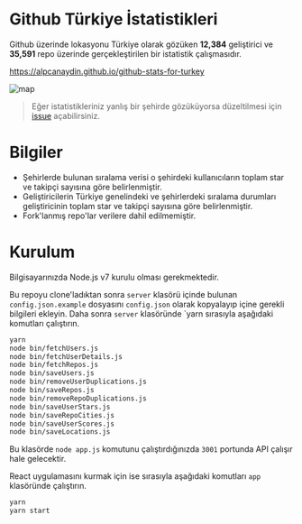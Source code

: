 # Github Türkiye İstatistikleri

Github üzerinde lokasyonu Türkiye olarak gözüken **12,384** geliştirici ve **35,591** repo üzerinde gerçekleştirilen bir istatistik çalışmasıdır.

https://alpcanaydin.github.io/github-stats-for-turkey

![map](https://cloud.githubusercontent.com/assets/1801024/24866687/9951125c-1e13-11e7-996c-92addcddd8a2.jpg)

> Eğer istatistikleriniz yanlış bir şehirde gözüküyorsa düzeltilmesi için [issue](https://github.com/alpcanaydin/github-stats-for-turkey/issues/new) açabilirsiniz.

# Bilgiler

* Şehirlerde bulunan sıralama verisi o şehirdeki kullanıcıların toplam star ve takipçi sayısına göre belirlenmiştir.
* Geliştiricilerin Türkiye genelindeki ve şehirlerdeki sıralama durumları geliştiricinin toplam star ve takipçi sayısına göre belirlenmiştir.
* Fork'lanmış repo'lar verilere dahil edilmemiştir.

# Kurulum

Bilgisayarınızda Node.js v7 kurulu olması gerekmektedir.

Bu repoyu clone'ladıktan sonra `server` klasörü içinde bulunan `config.json.example` dosyasını `config.json` olarak kopyalayıp içine gerekli bilgileri ekleyin. Daha sonra `server` klasöründe `yarn sırasıyla aşağıdaki komutları çalıştırın.

```bash
yarn
node bin/fetchUsers.js
node bin/fetchUserDetails.js
node bin/fetchRepos.js
node bin/saveUsers.js
node bin/removeUserDuplications.js
node bin/saveRepos.js
node bin/removeRepoDuplications.js
node bin/saveUserStars.js
node bin/saveRepoCities.js
node bin/saveUserScores.js
node bin/saveLocations.js
```

Bu klasörde `node app.js` komutunu çalıştırdığınızda `3001` portunda API çalışır hale gelecektir.

React uygulamasını kurmak için ise sırasıyla aşağıdaki komutları `app` klasöründe çalıştırın.

```bash
yarn
yarn start
```
